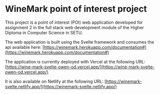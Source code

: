 # WineMark point of interest project 
This project is a point of interest (POI) web application developed for assignment 2 in the full stack web development module of the Higher Diploma in Computer Science in SETU. 

The web application is built using the Svelte framework and consumes the api available here: [https://winemark.herokuapp.com/documentation#](https://winemark.herokuapp.com/documentation#)

The application is currently deployed with Vercel at the following URL: [https://wine-mark-svelte-owen-od.vercel.app/](https://wine-mark-svelte-owen-od.vercel.app/)

It is also available on Netlify at the following URL: [https://winemark-svelte.netlify.app/](https://winemark-svelte.netlify.app/) 
